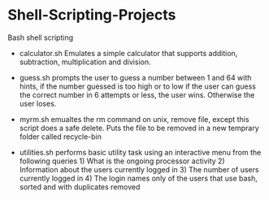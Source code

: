 # Shell-Scripting-Projects
Bash shell scripting

* calculator.sh 
      Emulates a simple calculator that supports addition, subtraction, multiplication and division. 
   
* guess.sh
    prompts the user to guess a number between 1 and 64 with hints, if the number guessed is too high or to low
    if the user can guess the correct number in 6 attempts or less, the user wins. Otherwise the user loses. 

* myrm.sh
    emualtes the rm command on unix, remove file, except this script does a safe delete.
    Puts the file to be removed in a new temprary folder called recycle-bin
 
* utilities.sh
    performs basic utility task using an interactive menu from the following queries
        1) What is the ongoing processor activity
        2) Information about the users currently logged in
        3) The number of users currently logged in
        4) The login names only of the users that use bash, sorted and with duplicates removed

